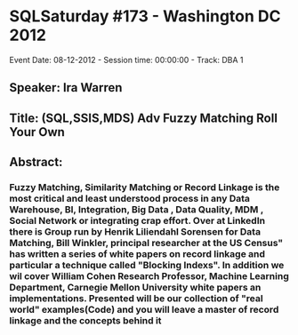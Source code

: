 # SQLSaturday #173 - Washington DC 2012
Event Date: 08-12-2012 - Session time: 00:00:00 - Track: DBA 1
## Speaker: Ira Warren
## Title: (SQL,SSIS,MDS) Adv Fuzzy Matching Roll Your Own
## Abstract:
### Fuzzy Matching, Similarity Matching or Record Linkage is the most critical and least understood process in any Data Warehouse, BI, Integration, Big Data , Data Quality, MDM , Social Network or integrating crap effort. Over at LinkedIn there is Group run by Henrik Liliendahl Sorensen for Data Matching, Bill Winkler, principal researcher at the US Census" has written a series of white papers on record linkage and particular a technique called "Blocking Indexs". In addition we wil cover William Cohen Research Professor, Machine Learning Department, Carnegie Mellon University white papers an implementations. Presented will be our collection of "real world" examples(Code) and you will leave a master of record linkage and the concepts behind it
